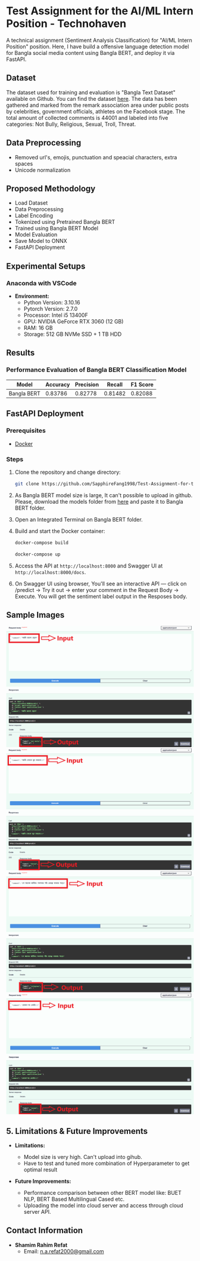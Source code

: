 # Test Assignment for the AI/ML Intern Position - Technohaven

A technical assignment (Sentiment Analysis Classification) for "AI/ML Intern Position" position. Here, I have build a offensive language detection model for Bangla social media content using Bangla BERT, and deploy it via FastAPI.

## Dataset

The dataset used for training and evaluation is "Bangla Text Dataset" available on Github. You can find the dataset <a href="https://github.com/cypher-07/Bangla-Text-Dataset">here</a>. The data has been gathered and marked from the remark association area under public posts by celebrities, government officials, athletes on the Facebook stage. The total amount of collected comments is 44001 and labeled into five categories: Not Bully, Religious, Sexual, Troll, Threat. 

## Data Preprocessing

* Removed url's, emojis, punctuation and speacial characters, extra spaces
* Unicode normalization

## Proposed Methodology

* Load Dataset
* Data Preprocessing
* Label Encoding
* Tokenized using Pretrained Bangla BERT
* Trained using Bangla BERT Model
* Model Evaluation
* Save Model to ONNX
* FastAPI Deployment

## Experimental Setups
    
### Anaconda with VSCode
- **Environment:**
  - Python Version: 3.10.16 
  - Pytorch Version: 2.7.0
  - Processor: Intel i5 13400F
  - GPU: NVIDIA GeForce RTX 3060 (12 GB)
  - RAM: 16 GB
  - Storage: 512 GB NVMe SSD + 1 TB HDD
    

## Results
### Performance Evaluation of Bangla BERT Classification Model

|    Model    | Accuracy | Precision | Recall  | F1 Score |
|-------------|----------|-----------|---------|----------|
| Bangla BERT | 0.83786  |  0.82778  | 0.81482 | 0.82088  |

## FastAPI Deployment
### Prerequisites
- [Docker](https://docs.docker.com/get-docker/)

### Steps
1. Clone the repository and change directory:
   ```bash
   git clone https://github.com/SapphireFang1998/Test-Assignment-for-the-AI-ML-Intern-Position-Technohaven.git
   ```

2. As Bangla BERT model size is large, It can't possible to upload in github. Please, download the models folder from <a href="https://drive.google.com/drive/folders/1lZMo0rkP4KEh4srLvNlRdKLG4OB0Z2Qc?usp=sharing">here</a> and paste it to Bangla BERT folder.

3. Open an Integrated Terminal on Bangla BERT folder.

3. Build and start the Docker container:
   ```bash
   docker-compose build
   ```

   ```bash
   docker-compose up
   ```

3. Access the API at `http://localhost:8000` and Swagger UI at `http://localhost:8000/docs`.

4. On Swagger UI using browser, You'll see an interactive API — click on /predict → Try it out → enter your comment in the Request Body → Execute. You will get the sentiment label output in the Resposes body.

## Sample Images

![Sample Images](Images/1.png)
![Sample Images](Images/2.png)
![Sample Images](Images/3.png)
![Sample Images](Images/4.png)

## 5. Limitations & Future Improvements

- **Limitations:**
  - Model size is very high. Can't upload into gihub.
  - Have to test and tuned more combination of Hyperparameter to get optimal result

- **Future Improvements:**
  - Performance comparison between other BERT model like: BUET NLP, BERT Based Multilingual Cased etc.
  - Uploading the model into cloud server and access through cloud server API.

## Contact Information

- **Shamim Rahim Refat**
  - Email: [n.a.refat2000@gmail.com](mailto:n.a.refat2000@gmail.com)
